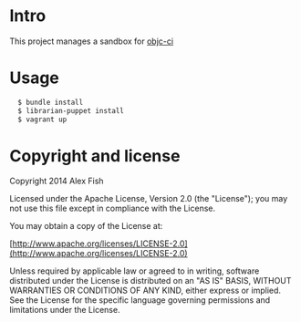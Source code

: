 # Intro 
This project manages a sandbox for [objc-ci](url)

# Usage
```bash
  $ bundle install 
  $ librarian-puppet install 
  $ vagrant up
```

# Copyright and license

Copyright 2014 Alex Fish

Licensed under the Apache License, Version 2.0 (the "License");
you may not use this file except in compliance with the License.

You may obtain a copy of the License at:

  [http://www.apache.org/licenses/LICENSE-2.0](http://www.apache.org/licenses/LICENSE-2.0)

Unless required by applicable law or agreed to in writing, software
distributed under the License is distributed on an "AS IS" BASIS,
WITHOUT WARRANTIES OR CONDITIONS OF ANY KIND, either express or implied.
See the License for the specific language governing permissions and
limitations under the License.
